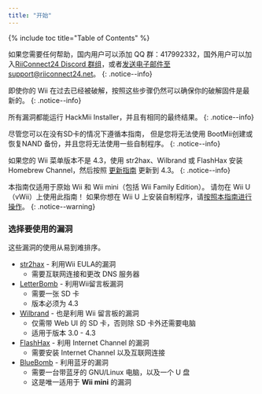 ```yaml
---
title: "开始"
---
```


{% include toc title="Table of Contents" %}

如果您需要任何帮助，国内用户可以添加 QQ 群：417992332，国外用户可以加入[RiiConnect24 Discord 群组](https://discord.gg/rc24)，或者[发送电子邮件至 support@riiconnect24.net](mailto:support@riiconnect24.net)。
{: .notice--info}

即使你的 Wii 在过去已经被破解，按照这些步骤仍然可以确保你的破解固件是最新的。
{: .notice--info}

所有漏洞都能运行 HackMii Installer，并且有相同的最终结果。
{: .notice--info}

尽管您可以在没有SD卡的情况下遵循本指南， 但是您将无法使用 BootMii创建或恢复NAND 备份，并且您将无法使用一些自制程序。
{: .notice--info}

如果您的 Wii 菜单版本不是 4.3，使用 str2hax、Wilbrand 或 FlashHax 安装 Homebrew Channel，然后按照 [更新指南](update) 更新到 4.3。
{: .notice--info}

本指南仅适用于原始 Wii 和 Wii mini（包括 Wii Family Edition）。 请勿在 Wii U（vWii）上使用此指南！ 如果你想在 Wii U 上安装自制程序，请[按照本指南进行操作](https://wiiu.hacks.guide)。
{: .notice--warning}

### 选择要使用的漏洞

这些漏洞的使用从易到难排序。

- [str2hax](str2hax) - 利用Wii EULA的漏洞
    * 需要互联网连接和更改 DNS 服务器
- [LetterBomb](letterbomb) - 利用Wii留言板漏洞
    * 需要一张 SD 卡
    * 版本必须为 4.3
- [Wilbrand](wilbrand) - 也是利用 Wii 留言板的漏洞
    * 仅需带 Web UI 的 SD 卡，否则除 SD 卡外还需要电脑
    * 适用于版本 3.0 - 4.3
- [FlashHax](flashhax) - 利用 Internet Channel 的漏洞
    * 需要安装 Internet Channel 以及互联网连接
- [BlueBomb](bluebomb) - 利用蓝牙的漏洞
    * 需要一台带蓝牙的 GNU/Linux 电脑，以及一个 U 盘
    * 这是唯一适用于 **Wii mini** 的漏洞
